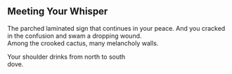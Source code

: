 Meeting Your Whisper
--------------------
The parched laminated sign that continues in your peace. And you cracked in the confusion and swam a dropping wound.  
Among the crooked cactus, many melancholy walls.  
  
Your shoulder drinks from north to south  
dove.  

